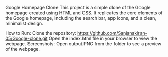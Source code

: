 Google Homepage Clone
This project is a simple clone of the Google homepage created using HTML and CSS. It replicates the core elements of the Google homepage, including the search bar, app icons, and a clean, minimalist design.

How to Run:
Clone the repository:
https://github.com/Sanjanakiran-05/Google-clone.git
Open the index.html file in your browser to view the webpage.
Screenshots:
Open output.PNG from the folder to see a preview of the webpage.